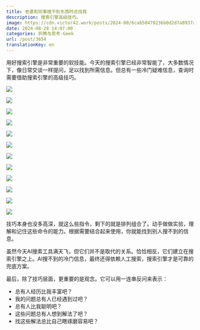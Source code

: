 ```yaml
---
title: 老婆和同事搜不到东西时总找我
description: 搜索引擎高级技巧。
image: https://cdn.victor42.work/posts/2024-08/6cab50470236b0d2d7a8937ab39753e1.jpg
date: 2024-08-28 14:07:00
categories: 折腾与思考-Geek
url: /post/3654
translationKey: en
---
```


用好搜索引擎是非常重要的软技能。今天的搜索引擎已经非常智能了，大多数情况下，像日常交谈一样提问，足以找到所需信息。但总有一些冷门疑难信息，查询时需要借助搜索引擎的高级技巧。

![](https://cdn.victor42.work/posts/2024-08/ae0a9d5c1dfef1b0d70540336bd07a4b.jpg)

![](https://cdn.victor42.work/posts/2024-08/ee9c494746441ee6a6cb71f68c9e6a43.jpg)

![](https://cdn.victor42.work/posts/2024-08/1dd02eb2eccccadf6306bb4a09dd7fbc.jpg)

![](https://cdn.victor42.work/posts/2024-08/c0276387251a6a8b8576489ade53a81c.jpg)

![](https://cdn.victor42.work/posts/2024-08/6cab50470236b0d2d7a8937ab39753e1.jpg)

![](https://cdn.victor42.work/posts/2024-08/6d5a487a91e3929c9e52af1e2689def2.jpg)

![](https://cdn.victor42.work/posts/2024-08/35c3b2f7671d6edcaff1e4e9b746d27d.jpg)

![](https://cdn.victor42.work/posts/2024-08/85607a7da3345eb6154f0e481accabe3.jpg)

![](https://cdn.victor42.work/posts/2024-08/646eef958a738e581e01cb5fb8c1671b.jpg)

![](https://cdn.victor42.work/posts/2024-08/dda05a8d1cfd65bbf00b542f2bea3e2e.jpg)

![](https://cdn.victor42.work/posts/2024-08/927e59712c54cecb93d61eb23c646e23.jpg)

![](https://cdn.victor42.work/posts/2024-08/ccb0dd4f7c40b174d968f332b4c58be9.jpg)

技巧本身也没多高深，就这么些指令，剩下的就是排列组合了。动手做做实验，理解和记住这些命令的能力。根据需要结合起来使用，你就能找到别人搜不到的信息。

虽然今天AI搜索工具满天飞，但它们并不是取代的关系。恰恰相反，它们建立在搜索引擎之上。AI搜不到的冷门信息，最终还得依赖人工搜索，搜索引擎才是可靠的兜底方案。

最后，除了技巧层面，更重要的是观念。它可以用一连串反问来表示：

- 总有人经历比我丰富吧？
- 我的问题总有人已经遇到过吧？
- 总有人比我聪明吧？
- 这些问题总有人想到解法了吧？
- 找这些解法总比自己瞎琢磨容易吧？


